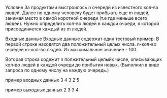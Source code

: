 Условие
За продуктами выстроилось n очередй из известного кол-ва людей. Далее по одному человеку
будет прибыать еще m людей, занимая место в самой коротной очереди (т.е где меньше всего людей).
Нужно определить кол-во людей в каждой очреди, к которой присоединяется каждый из m людей.

Входные данные
Входные данные содержат один тестовый пример. В первой строке находятся два положительный целых числа.
n-кол-во очредей
m-кол-во людей.
Из максимальное значение - 100.

Воторая строка содежит n полжительный целыйх числе, описывающих кол-во людей в каждой очреди до прибытия новых.
(Выполнил в виде запроса по одному числу на каждую очередь.)

пример входных данных
  3 4
  3 2 5

пример выходных данных
  2
  3
  3
  4
